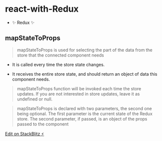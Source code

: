 # react-with-Redux

- ✨ Redux ✨

## mapStateToProps

> mapStateToProps is used for selecting the part of the data from the store that the connected component needs

- It is called every time the store state changes.

- It receives the entire store state, and should return an object of data this component needs.

> mapStateToProps function will be invoked each time the store updates. If you are not interested in store updates, leave it as undefined or null.

> mapStateToProps is declared with two parameters, the second one being optional. The first parameter is the current state of the Redux store. The second parameter, if passed, is an object of the props passed to the component

[Edit on StackBlitz ⚡️](https://stackblitz.com/edit/react-8q76ca)
